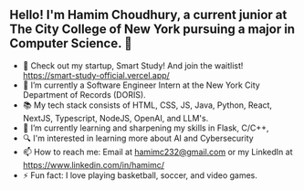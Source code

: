 ## Hello! I'm Hamim Choudhury, a current junior at The City College of New York pursuing a major in Computer Science. 👋

- 🎤 Check out my startup, Smart Study! And join the waitlist! https://smart-study-official.vercel.app/
- 🔭 I’m currently a Software Engineer Intern at the New York City Department of Records (DORIS).
- 📚 My tech stack consists of HTML, CSS, JS, Java, Python, React, NextJS, Typescript, NodeJS, OpenAI, and LLM's. 
- 🌱 I’m currently learning and sharpening my skills in Flask, C/C++, 
- 🔍 I'm interested in learning more about AI and Cybersecurity
- 📫 How to reach me: Email at hamimc232@gmail.com or my LinkedIn at https://www.linkedin.com/in/hamimc/
- ⚡ Fun fact: I love playing basketball, soccer, and video games. 
